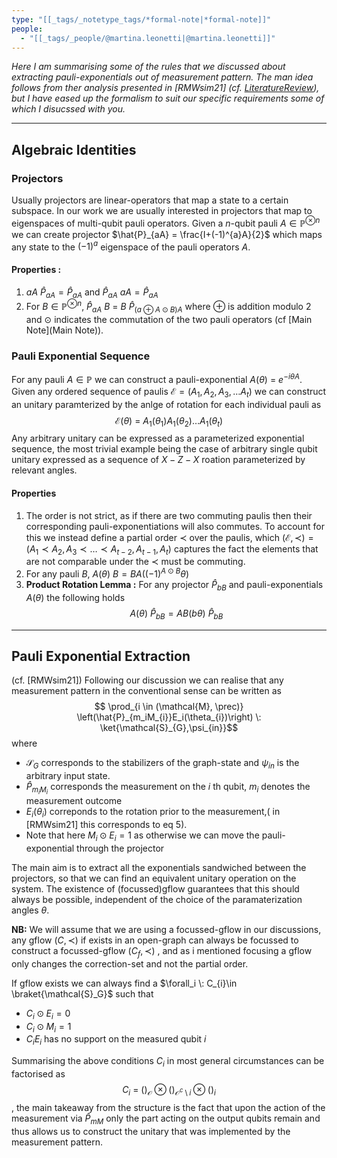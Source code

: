 ```yaml
---
type: "[[_tags/_notetype_tags/*formal-note|*formal-note]]"
people:
  - "[[_tags/_people/@martina.leonetti|@martina.leonetti]]"
---
```

*Here I am summarising some of the rules that we discussed about extracting pauli-exponentials out of measurement pattern. The man idea follows from ther analysis presented in [RMWsim21] (cf. [LiteratureReview](LiteratureReview)), but I have eased up the formalism to suit our specific requirements some of which I disucssed with you.*

---
## Algebraic Identities

### Projectors 
Usually projectors are linear-operators that map a state to a certain subspace. In our work we are usually interested in projectors that map to eigenspaces of multi-qubit pauli operators. 
Given a $n$-qubit pauli $A \in \mathbb{P}^{\otimes n}$ we can create projector $\hat{P}_{aA} = \frac{I+(-1)^{a}A}{2}$ which maps any state to the $(-1)^a$ eigenspace of the pauli operators $A$.
#### Properties : 
1. $aA \:\hat{P}_{aA} = \hat{P}_{aA}$ and $\hat{P}_{aA} \:aA = \hat{P}_{aA}$
2. For $B \in \mathbb{P}^{\otimes n}$, $\hat{P}_{aA} \: B  \: = \: B \: \hat{P}_{(a \oplus A \odot B)A}$ where $\oplus$ is addition modulo 2 and $\odot$ indicates the commutation of the two pauli operators (cf [Main Note](Main Note)).

### Pauli Exponential Sequence
For any pauli $A \in \mathbb{P}$ we can construct a pauli-exponential $A(\theta)  \: = \: e^{-i \theta A}$. Given any ordered sequence of paulis $\mathcal{E}= (A_{1}, A_{2}, A_{3}, \dots A_{t})$ we can construct an unitary paramterized by the anlge of rotation for each individual pauli as $$\mathcal{E}(\theta)  \: = \: A_{1}(\theta_1) A_{1}(\theta_2) \dots A_{1}(\theta_t) $$
Any arbitrary unitary can be expressed as a parameterized exponential sequence, the most trivial example being the case of arbitrary single qubit unitary expressed as a sequence of $X-Z-X$ roation parameterized by relevant angles. 

#### Properties 
1. The order is not strict, as if there are two commuting paulis then their corresponding pauli-exponentiations will also commutes. To account for this we instead define a partial order $\prec$ over the paulis, which  $(\mathcal{E},\prec) = (A_1 \prec A_2, A_{3}\prec \dots \prec A_{t-2}, A_{t-1}, A_t)$ captures the fact the elements that are not comparable under the $\prec$ must be commuting. 
2. For any pauli $B$, $A(\theta) \:B = B A( (-1)^{A \odot B}\theta)$
3. **Product Rotation Lemma :**  For any projector $\hat{P}_{bB}$ and pauli-exponentials $A(\theta)$ the following holds $$A(\theta) \: \hat{P}_{bB} = AB(b \theta) \:\hat{P}_{bB}$$
---
## Pauli Exponential Extraction 
(cf. [RMWsim21]) Following our discussion we can realise that any measurement pattern in the conventional sense can be written as 
$$ \prod_{i \in (\mathcal{M}, \prec)} \left(\hat{P}_{m_iM_{i}}E_i(\theta_{i})\right) \: \ket{\mathcal{S}_{G},\psi_{in}}$$
 where
- $\mathcal{S}_{G}$ corresponds to the stabilizers of the graph-state and $\psi_{in}$ is the arbitrary input state.  
- $\hat{P}_{m_iM_{i}}$ corresponds the measurement on the $i$ th qubit, $m_i$ denotes the measurement outcome
- $E_i(\theta_{i})$ correponds to the rotation prior to the measurement,( in [RMWsim21] this corresponds to eq 5). 
- Note that here $M_i \odot E_i =1$ as otherwise we can move the pauli-exponential through the projector

The main aim is to extract all the exponentials sandwiched between the projectors, so that we can find an equivalent unitary operation on the system. The existence of (focussed)gflow guarantees that this should always be possible, independent of the choice of the paramaterization angles $\theta$. 

**NB:** We will assume that we are using a focussed-gflow in our discussions, any gflow $(C, \prec)$  if exists in an open-graph can always be focussed to construct a focussed-gflow $(C_{f}, \prec)$ , and as i mentioned focusing a gflow only changes the correction-set and not the partial order. 

If gflow exists we can always find a $\forall_i \: C_{i}\in \braket{\mathcal{S}_G}$ such that 
- $C_{i} \odot E_{i}=0$
- $C_{i} \odot M_{i}=1$
- $C_{i}E_{i}$ has no support on the measured qubit $i$

Summarising the above conditions $C_i$ in most general circumstances can be factorised as 
$$C_{i}  \: = \: \left( \right)_{\mathcal{O}}  \otimes \left( \right)_{\mathcal{O}^{c}\setminus i} \otimes \left( \right)_{i}  $$, the main takeaway from the structure is the fact that upon the action of the measurement via $\hat{P}_{mM}$  only the part acting on the output qubits remain and thus allows us to construct the unitary that was implemented by the measurement pattern.